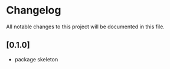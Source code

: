 # Changelog

All notable changes to this project will be documented in this file.

## [0.1.0]

- package skeleton
